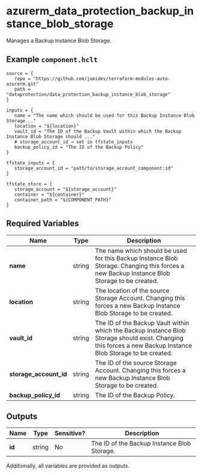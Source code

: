 # azurerm_data_protection_backup_instance_blob_storage

Manages a Backup Instance Blob Storage.

## Example `component.hclt`

```hcl
source = {
   repo = "https://github.com/jumidev/terraform-modules-auto-azurerm.git"   
   path = "dataprotection/data_protection_backup_instance_blob_storage"   
}

inputs = {
   name = "The name which should be used for this Backup Instance Blob Storage..."   
   location = "${location}"   
   vault_id = "The ID of the Backup Vault within which the Backup Instance Blob Storage should ..."   
   # storage_account_id → set in tfstate_inputs
   backup_policy_id = "The ID of the Backup Policy"   
}

tfstate_inputs = {
   storage_account_id = "path/to/storage_account_component:id"   
}

tfstate_store = {
   storage_account = "${storage_account}"   
   container = "${container}"   
   container_path = "${COMPONENT_PATH}"   
}

```

## Required Variables

| Name | Type |  Description |
| ---- | --------- |  ----------- |
| **name** | string |  The name which should be used for this Backup Instance Blob Storage. Changing this forces a new Backup Instance Blob Storage to be created. | 
| **location** | string |  The location of the source Storage Account. Changing this forces a new Backup Instance Blob Storage to be created. | 
| **vault_id** | string |  The ID of the Backup Vault within which the Backup Instance Blob Storage should exist. Changing this forces a new Backup Instance Blob Storage to be created. | 
| **storage_account_id** | string |  The ID of the source Storage Account. Changing this forces a new Backup Instance Blob Storage to be created. | 
| **backup_policy_id** | string |  The ID of the Backup Policy. | 



## Outputs

| Name | Type | Sensitive? | Description |
| ---- | ---- | --------- | --------- |
| **id** | string | No  | The ID of the Backup Instance Blob Storage. | 

Additionally, all variables are provided as outputs.
